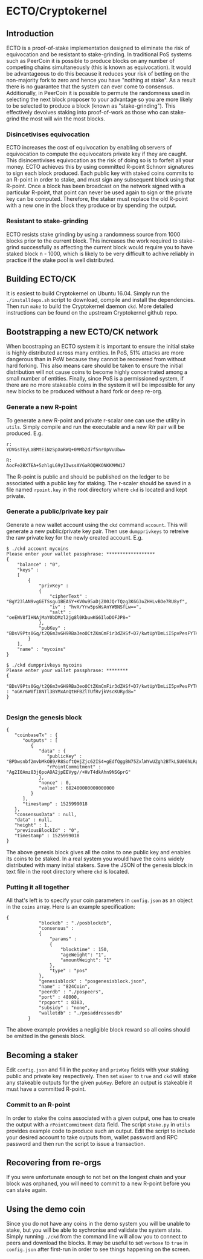 # ECTO/Cryptokernel

## Introduction 

ECTO is a proof-of-stake implementation designed to eliminate the risk of equivocation and be resistant to stake-grinding. In traditional PoS systems such as PeerCoin it is possible to produce blocks on any number of competing chains simultaneously (this is known as equivocation). It would be advantageous to do this because it reduces your risk of betting on the non-majority fork to zero and hence you have "nothing at stake". As a result there is no guarantee that the system can ever come to consensus. Additionally, in PeerCoin it is possible to permute the randomness used in selecting the next block proposer to your advantage so you are more likely to be selected to produce a block (known as "stake-grinding"). This effectively devolves staking into proof-of-work as those who can stake-grind the most will win the most blocks.

### Disincetivises equivocation

ECTO increases the cost of equivocation by enabling observers of equivocation to compute the equivocators private key if they are caught. This disincentivises equivocation as the risk of doing so is to forfeit all your money. ECTO achieves this by using committed R-point Schnorr signatures to sign each block produced. Each public key with staked coins commits to an R-point in order to stake, and must sign any subsequent block using that R-point. Once a block has been broadcast on the network signed with a particular R-point, that point can never be used again to sign or the private key can be computed. Therefore, the staker must replace the old R-point with a new one in the block they produce or by spending the output.

### Resistant to stake-grinding

ECTO resists stake grinding by using a randomness source from 1000 blocks prior to the current block. This increases the work required to stake-grind successfully as affecting the current block would require you to have staked block n - 1000, which is likely to be very difficult to achive reliably in practice if the stake pool is well distributed. 

## Building ECTO/CK

It is easiest to build Cryptokernel on Ubuntu 16.04. Simply run the `./installdeps.sh` script to download, compile and install the dependencies. Then run `make` to build the Cryptokernel daemon `ckd`. More detailed instructions can be found on the upstream Cryptokernel github repo.

## Bootstrapping a new ECTO/CK network

When boostraping an ECTO system it is important to ensure the initial stake is highly distributed across many entities. In PoS, 51% attacks are more dangerous than in PoW because they cannot be recovered from without hard forking. This also means care should be taken to ensure the initial distribution will not cause coins to become highly concentrated among a small number of entities. Finally, since PoS is a permissioned system, if there are no more stakeable coins in the system it will be impossible for any new blocks to be produced without a hard fork or deep re-org.

### Generate a new R-point

To generate a new R-point and private r-scalar one can use the utility in `utils`. Simply compile and run the executable and a new R/r pair will be produced. E.g. 

```
r: 
YDVGsTEyLaBMtEiNzSpXoRWQ+0MMb2d7f5nr0pVuUbw=

R: 
AocFe2BXTEA+5zhlgLG9yIIwssAYGaROQHKONKKMMW17
```

The R-point is public and should be published on the ledger to be associated with a public key for staking. The r-scaler should be saved in a file named `rpoint.key` in the root directory where `ckd` is located and kept private.  

### Generate a public/private key pair

Generate a new wallet account using the `ckd` command `account`. This will generate a new public/private key pair. Then use `dumpprivkeys` to retreive the raw private key for the newly created account. E.g.

```
$ ./ckd account mycoins
Please enter your wallet passphrase: ******************
{
	"balance" : "0",
	"keys" : 
	[
		{
			"privKey" : 
			{
				"cipherText" : "BgY23lAN9vgGETSsgu1BEASY+KV0u95aDjZ00JQrTQzg3K6G3oZHHLvBOe7RU8yf",
				"iv" : "hvX/Yrw5psWsAnYWBNSfLw==",
				"salt" : "oeEWV8fIHNAjMaY0bDMzl2jg8l0KbuwKG6IloDOFJP8="
			},
			"pubKey" : "BDsV9Pts0Gq/t2Q6m3vGH9RBa3eoOCtZKmCmFir3dZHSf+D7/kwtUpYDmLiI5pvPesFYTKANmu5xpRlFvEWruuM="
		}
	],
	"name" : "mycoins"
}

$ ./ckd dumpprivkeys mycoins
Please enter your wallet passphrase: ********
{
	"BDsV9Pts0Gq/t2Q6m3vGH9RBa3eoOCtZKmCmFir3dZHSf+D7/kwtUpYDmLiI5pvPesFYTKANmu5xpRlFvEWruuM=" : "oGKr6W0fI8NTl3BYMxAnQtHFBZlTUfRvjkVscKURyd8="
}


```

### Design the genesis block

```
{
   "coinbaseTx" : {
      "outputs" : [
         {
            "data" : {
               "publicKey" : "BPDwsnbf2mvbMkOB9/R8SoftQHjZjc62IS4+gEdfQggBN75ZxlWYwUZgh2BTkLSU06hLRpQAdRCR1C0TfKHpL2Q=",
               "rPointCommitment" : "Ag2I0Amz83j6poAOA2jpEEVyg//+HvT4dkAhn9NSGprG"
            },
            "nonce" : 0,
            "value" : 682400000000000000
         }
      ],
      "timestamp" : 1525999018
   },
   "consensusData" : null,
   "data" : null,
   "height" : 1,
   "previousBlockId" : "0",
   "timestamp" : 1525999018
}
```

The above genesis block gives all the coins to one public key and enables its coins to be staked. In a real system you would have the coins widely distributed with many initial stakers. Save the JSON of the genesis block in text file in the root directory where `ckd` is located.

### Putting it all together

All that's left is to specify your coin parameters in `config.json` as an object in the `coins` array. Here is an example specification: 

```
{
			"blockdb" : "./posblockdb",
			"consensus" : 
			{
				"params" : 
				{
					"blocktime" : 150,
					"ageWeight": "1",
					"amountWeight": "1"
				},
				"type" : "pos"
			},
			"genesisblock" : "posgenesisblock.json",
			"name" : "824Coin",
			"peerdb" : "./pospeers",
			"port" : 48000,
			"rpcport" : 8383,
			"subsidy" : "none",
			"walletdb" : "./posaddressesdb"
		}
```

The above example provides a negligible block reward so all coins should be emitted in the genesis block.

## Becoming a staker

Edit `config.json` and fill in the `pubKey` and `privKey` fields with your staking public and private key respectively. Then set `miner` to `true` and `ckd` will stake any stakeable outputs for the given `pubKey`. Before an output is stakeable it must have a committed R-point.  

### Commit to an R-point

In order to stake the coins associated with a given output, one has to create the output with a `rPointCommitment` data field. The script `stake.py` in `utils` provides example code to produce such an output. Edit the script to include your desired account to take outputs from, wallet password and RPC password and then run the script to issue a transaction.

## Recovering from re-orgs

If you were unfortunate enough to not bet on the longest chain and your block was orphaned, you will need to commit to a new R-point before you can stake again. 

## Using the demo coin 

Since you do not have any coins in the demo system you will be unable to stake, but you will be able to sychronise and validate the system state. Simply running `./ckd` from the command line will allow you to connect to peers and download the blocks. It may be useful to set `verbose` to `true` in `config.json` after first-run in order to see things happening on the screen.
